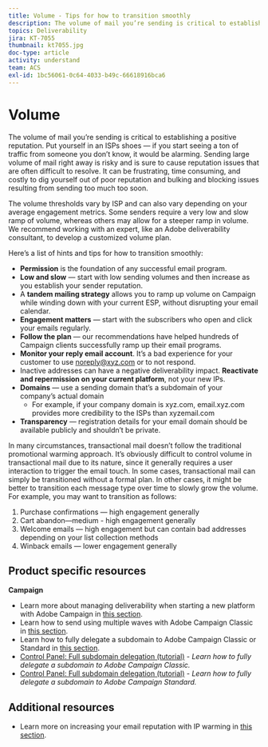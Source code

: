 ```yaml
---
title: Volume - Tips for how to transition smoothly
description: The volume of mail you’re sending is critical to establishing a positive reputation. Learn what you can do to transition smoothly.
topics: Deliverability
jira: KT-7055
thumbnail: kt7055.jpg
doc-type: article
activity: understand
team: ACS
exl-id: 1bc56061-0c64-4033-b49c-66618916bca6
---
```

# Volume

The volume of mail you’re sending is critical to establishing a positive reputation. Put yourself in an ISPs shoes — if you start seeing a ton of traffic from someone you don’t know, it would be alarming. Sending large volume of mail right away is risky and is sure to cause reputation issues that are often difficult to resolve. It can be frustrating, time consuming, and costly to dig yourself out of poor reputation and bulking and blocking issues resulting from sending too much too soon.

The volume thresholds vary by ISP and can also vary depending on your average engagement metrics. Some senders require a very low and slow ramp of volume, whereas others may allow for a steeper ramp in volume. We recommend working with an expert, like an Adobe deliverability consultant, to develop a customized volume plan.

Here’s a list of hints and tips for how to transition smoothly:

* **Permission** is the foundation of any successful email program.
* **Low and slow** — start with low sending volumes and then increase as you establish your sender reputation.
* A **tandem mailing strategy** allows you to ramp up volume on Campaign while winding down with your current ESP, without disrupting your email calendar.
* **Engagement matters** — start with the subscribers who open and click your emails regularly.
* **Follow the plan** — our recommendations have helped hundreds of Campaign clients successfully ramp up their email programs.
* **Monitor your reply email account**. It’s a bad experience for your customer to use noreply@xyz.com or to not respond.
* Inactive addresses can have a negative deliverability impact. **Reactivate and repermission on your current platform**, not your new IPs.
* **Domains** — use a sending domain that’s a subdomain of your company’s actual domain
  * For example, if your company domain is xyz.com, email.xyz.com provides more credibility to the ISPs than xyzemail.com
* **Transparency** — registration details for your email domain should be available publicly and shouldn’t be private.

In many circumstances, transactional mail doesn’t follow the traditional promotional warming approach. It’s obviously difficult to control volume in transactional mail due to its nature, since it generally requires a user interaction to trigger the email touch. In some cases, transactional mail can simply be transitioned without a formal plan. In other cases, it might be better to transition each message type over time to slowly grow the volume. For example, you may want to transition as follows:

1. Purchase confirmations — high engagement generally
2. Cart abandon—medium - high engagement generally
3. Welcome emails — high engagement but can contain bad addresses depending on your list collection methods
4. Winback emails — lower engagement generally

## Product specific resources

**Campaign**

* Learn more about managing deliverability when starting a new platform with Adobe Campaign in [this section](/help/additional-resources/ac-starting-new-platform.md).
* Learn how to send using multiple waves with Adobe Campaign Classic in [this section](https://experienceleague.adobe.com/docs/campaign-classic/using/sending-messages/key-steps-when-creating-a-delivery/steps-sending-the-delivery.html#sending-using-multiple-waves).
* Learn how to fully delegate a subdomain to Adobe Campaign Classic or Standard in [this section](/help/additional-resources/ac-domain-name-setup.md).
* [Control Panel: Full subdomain delegation (tutorial)](https://experienceleague.adobe.com/docs/campaign-classic-learn/control-panel/subdomains-and-certificates/subdomain-delegation.html) - *Learn how to fully delegate a subdomain to Adobe Campaign Classic.*
* [Control Panel: Full subdomain delegation (tutorial)](https://experienceleague.adobe.com/docs/campaign-standard-learn/control-panel/subdomains-and-certificates/subdomain-delegation.html) - *Learn how to fully delegate a subdomain to Adobe Campaign Standard.*

## Additional resources

* Learn more on increasing your email reputation with IP warming in [this section](/help/additional-resources/increase-reputation-with-ip-warming.md).
